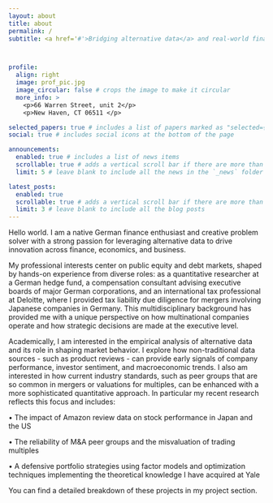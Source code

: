 ```yaml
---
layout: about
title: about
permalink: /
subtitle: <a href='#'>Bridging alternative data</a> and real-world finance to decode market behavior.



profile:
  align: right
  image: prof_pic.jpg
  image_circular: false # crops the image to make it circular
  more_info: >
    <p>66 Warren Street, unit 2</p>
    <p>New Haven, CT 06511 </p>

selected_papers: true # includes a list of papers marked as "selected={true}"
social: true # includes social icons at the bottom of the page

announcements:
  enabled: true # includes a list of news items
  scrollable: true # adds a vertical scroll bar if there are more than 3 news items
  limit: 5 # leave blank to include all the news in the `_news` folder

latest_posts:
  enabled: true
  scrollable: true # adds a vertical scroll bar if there are more than 3 new posts items
  limit: 3 # leave blank to include all the blog posts
---
```


Hello world. I am a native German finance enthusiast and creative problem solver with a strong passion for leveraging alternative data to drive innovation across finance, economics, and business.

My professional interests center on public equity and debt markets, shaped by hands-on experience from diverse roles: as a quantitative researcher at a German hedge fund, a compensation consultant advising executive boards of major German corporations, and an international tax professional at Deloitte, where I provided tax liability due diligence for mergers involving Japanese companies in Germany.
This multidisciplinary background has provided me with a unique perspective on how multinational companies operate and how strategic decisions are made at the executive level.

Academically, I am interested in the empirical analysis of alternative data and its role in shaping market behavior. I explore how non-traditional data sources - such as product reviews - can provide early signals of company performance, investor sentiment, and macroeconomic trends. I also am interested in how current industry standards, such as peer groups that are so common in mergers or valuations for multiples, can be enhanced with a more sophisticated quantitative approach. In particular my recent research reflects this focus and includes:

•	The impact of Amazon review data on stock performance in Japan and the US

•	The reliability of M&A peer groups and the misvaluation of trading multiples

•	A defensive portfolio strategies using factor models and optimization techniques implementing the theoretical knowledge I have acquired at Yale

You can find a detailed breakdown of these projects in my project section.